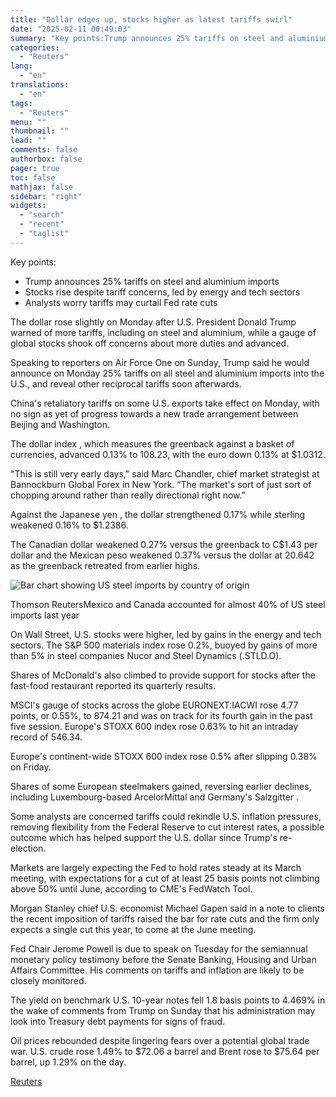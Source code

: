 ```yaml
---
title: "Dollar edges up, stocks higher as latest tariffs swirl"
date: "2025-02-11 00:49:03"
summary: "Key points:Trump announces 25% tariffs on steel and aluminium importsStocks rise despite tariff concerns, led by energy and tech sectorsAnalysts worry tariffs may curtail Fed rate cuts The dollar rose slightly on Monday after U.S. President Donald Trump warned of more tariffs, including on steel and aluminium, while a gauge..."
categories:
  - "Reuters"
lang:
  - "en"
translations:
  - "en"
tags:
  - "Reuters"
menu: ""
thumbnail: ""
lead: ""
comments: false
authorbox: false
pager: true
toc: false
mathjax: false
sidebar: "right"
widgets:
  - "search"
  - "recent"
  - "taglist"
---
```


Key points:

* Trump announces 25% tariffs on steel and aluminium imports
* Stocks rise despite tariff concerns, led by energy and tech sectors
* Analysts worry tariffs may curtail Fed rate cuts

The dollar rose slightly on Monday after U.S. President Donald Trump warned of more tariffs, including on steel and aluminium, while a gauge of global stocks shook off concerns about more duties and advanced.

Speaking to reporters on Air Force One on Sunday, Trump said he would announce on Monday 25% tariffs on all steel and aluminium imports into the U.S., and reveal other reciprocal tariffs soon afterwards.

China's retaliatory tariffs on some U.S. exports take effect on Monday, with no sign as yet of progress towards a new trade arrangement between Beijing and Washington.

The dollar index , which measures the greenback against a basket of currencies, advanced 0.13% to 108.23, with the euro down 0.13% at $1.0312.

"This is still very early days," said Marc Chandler, chief market strategist at Bannockburn Global Forex in New York. “The market's sort of just sort of chopping around rather than really directional right now.”

Against the Japanese yen , the dollar strengthened 0.17% while sterling weakened 0.16% to $1.2386.

The Canadian dollar weakened 0.27% versus the greenback to C$1.43 per dollar and the Mexican peso weakened 0.37% versus the dollar at 20.642 as the greenback retreated from earlier highs.

![Bar chart showing US steel imports by country of origin](https://s3.tradingview.com/news/image/tag:reuters.com,2025:newsml_L1N3P10PA-be8dc240411157a527706743858d97bc-resized.jpeg)

Thomson ReutersMexico and Canada accounted for almost 40% of US steel imports last year



On Wall Street, U.S. stocks were higher, led by gains in the energy and tech sectors. The S&P 500 materials index rose 0.2%, buoyed by gains of more than 5% in steel companies Nucor and Steel Dynamics (.STLD.O).

Shares of McDonald's also climbed to provide support for stocks after the fast-food restaurant reported its quarterly results.

MSCI's gauge of stocks across the globe EURONEXT:IACWI rose 4.77 points, or 0.55%, to 874.21 and was on track for its fourth gain in the past five session. Europe's STOXX 600 index rose 0.63% to hit an intraday record of 546.34.

Europe's continent-wide STOXX 600 index rose 0.5% after slipping 0.38% on Friday.

Shares of some European steelmakers gained, reversing earlier declines, including Luxembourg-based ArcelorMittal and Germany's Salzgitter .

Some analysts are concerned tariffs could rekindle U.S. inflation pressures, removing flexibility from the Federal Reserve to cut interest rates, a possible outcome which has helped support the U.S. dollar since Trump's re-election.

Markets are largely expecting the Fed to hold rates steady at its March meeting, with expectations for a cut of at least 25 basis points not climbing above 50% until June, according to CME's FedWatch Tool.

Morgan Stanley chief U.S. economist Michael Gapen said in a note to clients the recent imposition of tariffs raised the bar for rate cuts and the firm only expects a single cut this year, to come at the June meeting.

Fed Chair Jerome Powell is due to speak on Tuesday for the semiannual monetary policy testimony before the Senate Banking, Housing and Urban Affairs Committee. His comments on tariffs and inflation are likely to be closely monitored.

The yield on benchmark U.S. 10-year notes fell 1.8 basis points to 4.469% in the wake of comments from Trump on Sunday that his administration may look into Treasury debt payments for signs of fraud.

Oil prices rebounded despite lingering fears over a potential global trade war. U.S. crude rose 1.49% to $72.06 a barrel and Brent rose to $75.64 per barrel, up 1.29% on the day.

[Reuters](https://www.tradingview.com/news/reuters.com,2025:newsml_L1N3P10PA:0-dollar-edges-up-stocks-higher-as-latest-tariffs-swirl/)
